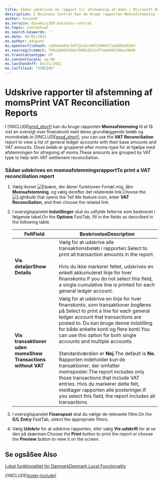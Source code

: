 ```yaml
---
title: Sådan udskrives en rapport til afstemning af moms | Microsoft Docs
description: I Business Central kan du bruge rapporten Momsafstemning til at få vist en oversigt over finanskonti med deres grundlæggende beløb og momsbeløb. Disse beløb er grupperet efter moms-type for at hjælpe med afstemningen for afregning af moms.
author: SorenGP
ms.service: dynamics365-business-central
ms.topic: conceptual
ms.search.keywords: ''
ms.date: 04/01/2021
ms.author: edupont
ms.openlocfilehash: c3b5e4a93c3df32cebc497250b91fa3dd05d83b5
ms.sourcegitcommit: 766e2840fd16efb901d211d7fa64d96766ac99d9
ms.translationtype: HT
ms.contentlocale: da-DK
ms.lasthandoff: 03/31/2021
ms.locfileid: "5782241"
---
```

# <a name="print-vat-reconciliation-reports"></a><span data-ttu-id="0c51f-104">Udskrive rapporter til afstemning af moms</span><span class="sxs-lookup"><span data-stu-id="0c51f-104">Print VAT Reconciliation Reports</span></span>
<span data-ttu-id="0c51f-105">I [!INCLUDE[prod_short](../../includes/prod_short.md)] kan du bruge rapporten **Momsafstemning** til at få vist en oversigt over finanskonti med deres grundlæggende beløb og momsbeløb.</span><span class="sxs-lookup"><span data-stu-id="0c51f-105">In [!INCLUDE[prod_short](../../includes/prod_short.md)], you can use the **VAT Reconciliation** report to view a list of general ledger accounts with their base amounts and VAT amounts.</span></span> <span data-ttu-id="0c51f-106">Disse beløb er grupperet efter moms-type for at hjælpe med afstemningen for afregning af moms.</span><span class="sxs-lookup"><span data-stu-id="0c51f-106">These amounts are grouped by VAT type to help with VAT settlement reconciliation.</span></span>  

### <a name="to-print-a-vat-reconciliation-report"></a><span data-ttu-id="0c51f-107">Sådan udskrives en momsafstemningsrapport</span><span class="sxs-lookup"><span data-stu-id="0c51f-107">To print a VAT reconciliation report</span></span>  

1.  <span data-ttu-id="0c51f-108">Vælg ikonet ![Elpære, der åbner funktionen Fortæl mig](../../media/ui-search/search_small.png "Fortæl mig, hvad du vil foretage dig"), åbn **Momsafstemning**, og vælg derefter det relaterede link.</span><span class="sxs-lookup"><span data-stu-id="0c51f-108">Choose the ![Lightbulb that opens the Tell Me feature](../../media/ui-search/search_small.png "Tell me what you want to do") icon, enter **VAT Reconciliation**, and then choose the related link.</span></span>  
2.  <span data-ttu-id="0c51f-109">I oversigtspanelet **Indstillinger** skal du udfylde felterne som beskrevet i følgende tabel.</span><span class="sxs-lookup"><span data-stu-id="0c51f-109">On the **Options** FastTab, fill in the fields as described in the following table.</span></span>  

    |<span data-ttu-id="0c51f-110">Felt</span><span class="sxs-lookup"><span data-stu-id="0c51f-110">Field</span></span>|<span data-ttu-id="0c51f-111">Beskrivelse</span><span class="sxs-lookup"><span data-stu-id="0c51f-111">Description</span></span>|  
    |---------------------------------|---------------------------------------|  
    |<span data-ttu-id="0c51f-112">**Vis detaljer**</span><span class="sxs-lookup"><span data-stu-id="0c51f-112">**Show Details**</span></span>|<span data-ttu-id="0c51f-113">Vælg for at udskrive alle transaktionsbeløb i rapporten.</span><span class="sxs-lookup"><span data-stu-id="0c51f-113">Select to print all transaction amounts in the report.</span></span><br /><br /> <span data-ttu-id="0c51f-114">Hvis du ikke markerer feltet, udskrives en enkelt akkumuleret linje for hver finanskonto.</span><span class="sxs-lookup"><span data-stu-id="0c51f-114">If you do not select this field, a single cumulative line is printed for each general ledger account.</span></span>|  
    |<span data-ttu-id="0c51f-115">**Vis transaktioner uden moms**</span><span class="sxs-lookup"><span data-stu-id="0c51f-115">**Show Transactions without VAT**</span></span>|<span data-ttu-id="0c51f-116">Vælg for at udskrive en linje for hver finanskonto, som transaktioner bogføres på.</span><span class="sxs-lookup"><span data-stu-id="0c51f-116">Select to print a line for each general ledger account that transactions are posted to.</span></span> <span data-ttu-id="0c51f-117">Du kan bruge denne indstilling for både enkelte konti og flere konti.</span><span class="sxs-lookup"><span data-stu-id="0c51f-117">You can use this option for both single accounts and multiple accounts.</span></span><br /><br /> <span data-ttu-id="0c51f-118">Standardværdien er **Nej**.</span><span class="sxs-lookup"><span data-stu-id="0c51f-118">The default is **No**.</span></span> <span data-ttu-id="0c51f-119">Rapporten indeholder kun de transaktioner, der omfatter momsposter.</span><span class="sxs-lookup"><span data-stu-id="0c51f-119">The report includes only those transactions that include VAT entries.</span></span> <span data-ttu-id="0c51f-120">Hvis du markerer dette felt, medtager rapporten alle posteringer.</span><span class="sxs-lookup"><span data-stu-id="0c51f-120">If you select this field, the report includes all transactions.</span></span>|  

3.  <span data-ttu-id="0c51f-121">I oversigtspanelet **Finanspost** skal du vælge de relevante filtre.</span><span class="sxs-lookup"><span data-stu-id="0c51f-121">On the **G/L Entry** FastTab, select the appropriate filters.</span></span>  
4.  <span data-ttu-id="0c51f-122">Vælg **Udskriv** for at udskrive rapporten, eller vælg **Vis udskrift** for at se den på skærmen.</span><span class="sxs-lookup"><span data-stu-id="0c51f-122">Choose the **Print** button to print the report or choose the **Preview** button to view it on the screen.</span></span>  

## <a name="see-also"></a><span data-ttu-id="0c51f-123">Se også</span><span class="sxs-lookup"><span data-stu-id="0c51f-123">See Also</span></span>  
 [<span data-ttu-id="0c51f-124">Lokal funktionalitet for Danmark</span><span class="sxs-lookup"><span data-stu-id="0c51f-124">Denmark Local Functionality</span></span>](denmark-local-functionality.md)  


[!INCLUDE[footer-include](../../includes/footer-banner.md)]